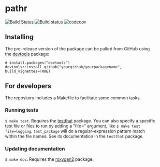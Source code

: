 # pathr

[![Build Status](https://travis-ci.org/btmonier/pathr.png?branch=master)](https://travis-ci.org/btmonier/pathr)  [![Build status](https://ci.appveyor.com/api/projects/status/xxgcbg2bfi4p8tfl?svg=true)](https://ci.appveyor.com/project/btmonier/pathr)  [![codecov](https://codecov.io/gh/btmonier/pathr/branch/master/graph/badge.svg)](https://ci.appveyor.com/project/btmonier/pathr)


## Installing

<!-- If you're putting `yourpackagename` on CRAN, it can be installed with

    install.packages("yourpackagename") -->

The pre-release version of the package can be pulled from GitHub using the [devtools](https://github.com/hadley/devtools) package:

    # install.packages("devtools")
    devtools::install_github("yourgithub/yourpackagename", build_vignettes=TRUE)


## For developers

The repository includes a Makefile to facilitate some common tasks.

### Running tests

`$ make test`. Requires the [testthat](https://github.com/hadley/testthat) package. You can also specify a specific test file or files to run by adding a "file=" argument, like `$ make test file=logging`. `test_package` will do a regular-expression pattern match within the file names. See its documentation in the `testthat` package.

### Updating documentation

`$ make doc`. Requires the [roxygen2](https://github.com/klutometis/roxygen) package.

